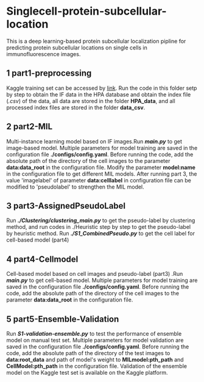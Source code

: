 # Singlecell-protein-subcellular-location
This is a deep learning-based protein subcellular localization pipline for predicting protein subcellular locations on single cells in immunofluorescence images.
## 1 part1-preprocessing
Kaggle training set can be accessed by [link](https://www.kaggle.com/competitions/hpa-single-cell-image-classification/data?select=train). Run the code in this folder setp by step to obtain the IF data in the HPA database and obtain the index file (*.csv*) of the data, all data are stored in the folder **HPA_data**, and all processed index files are stored in the folder **data_csv**.
## 2 part2-MIL
Multi-instance learning model based on IF images.Run ***main.py*** to get image-based model. Multiple parameters for model training are saved in the configuration file **./configs/config.yaml**. Before running the code, add the absolute path of the directory of the cell images to the parameter **data:data_root** in the configuration file. Modify the parameter **model:name** in the configuration file to get different MIL models. After running part 3, the value 'imagelabel' of  parameter **data:celllabel** in configuration file can be modified to 'pseudolabel' to strengthen the MIL model.
## 3 part3-AssignedPseudoLabel
Run ***./Clustering/clustering_main.py*** to get the pseudo-label by clustering method, and run codes in ./Heuristic step by step to get the pseudo-label by heuristic method. Run ***./S1_CombinedPseudo.py*** to get the cell label for cell-based model (part4)
## 4 part4-Cellmodel
Cell-based model based on cell images and pseudo-label (part3) .Run ***main.py*** to get cell-based model. Multiple parameters for model training are saved in the configuration file **./configs/config.yaml**. Before running the code, add the absolute path of the directory of the cell images to the parameter **data:data_root** in the configuration file.
## 5 part5-Ensemble-Validation
Run ***S1-validation-ensemble.py*** to test the performance of ensemble model on manual test set. Multiple parameters for model validation are saved in the configuration file **./configs/config.yaml**. Before running the code, add the absolute path of the directory of the test images to  **data:root_data**  and path of model's weight to **MILmodel:pth_path** and **CellModel:pth_path** in the configuration file.
Validation of the ensemble model on the Kaggle test set is available on the Kaggle platform.
